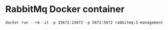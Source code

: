 ﻿# RabbitMq Docker container

`docker run --rm -it -p 15672:15672 -p 5672:5672 rabbitmq:3-management`
